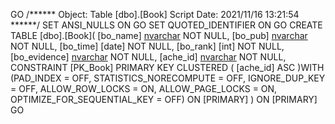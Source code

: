 GO
/****** Object:  Table [dbo].[Book]    Script Date: 2021/11/16 13:21:54 ******/
SET ANSI_NULLS ON
GO
SET QUOTED_IDENTIFIER ON
GO
CREATE TABLE [dbo].[Book](
	[bo_name] [nvarchar](50) NOT NULL,
	[bo_pub] [nvarchar](50) NOT NULL,
	[bo_time] [date] NOT NULL,
	[bo_rank] [int] NOT NULL,
	[bo_evidence] [nvarchar](50) NOT NULL,
	[ache_id] [nvarchar](50) NOT NULL,
 CONSTRAINT [PK_Book] PRIMARY KEY CLUSTERED 
(
	[ache_id] ASC
)WITH (PAD_INDEX = OFF, STATISTICS_NORECOMPUTE = OFF, IGNORE_DUP_KEY = OFF, ALLOW_ROW_LOCKS = ON, ALLOW_PAGE_LOCKS = ON, OPTIMIZE_FOR_SEQUENTIAL_KEY = OFF) ON [PRIMARY]
) ON [PRIMARY]
GO

